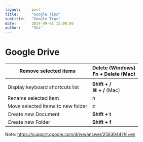 ```yaml
---
layout:     post
title:      "Google Tips"
subtitle:   "Google Tips"
date:       2014-09-01 12:00:00
author:     "Shi"
---
```




# Google Drive 

| Remove selected items             | **Delete** (Windows)<br />**Fn + Delete** (Mac) |
| --------------------------------- | ---------------------------------------- |
|                                   |                                          |
| Display keyboard shortcuts list   | **Shift + /** <br />**⌘ + /** (Mac)      |
| Rename selected item              | n                                        |
| Move selected items to new folder | z                                        |
| Create new Document               | **Shift + t**                            |
| Create new Folder                 | **Shift + f**                            |

Note: https://support.google.com/drive/answer/2563044?hl=en


